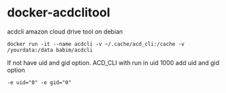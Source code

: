 # docker-acdclitool
acdcli amazon cloud drive tool on debian
```
docker run -it --name acdcli -v ~/.cache/acd_cli:/cache -v /yourdata:/data babim/acdcli
```

If not have uid and gid option. ACD_CLI with run in uid 1000
add uid and gid option
```
-e uid="0" -e gid="0"
```
